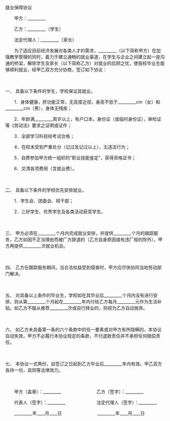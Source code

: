 



就业保障协议



 

　　甲方：_________　　

　　乙方：_________（学生）

　　法定代理人：_________（家长）　　

　　为了适应目前经济发展对各类人才的需求，_________（以下简称甲方）在加强教学管理的同时，着力于建立通畅的就业渠道，在学生与企业之间建立起一座沟通的桥梁，解除学生及家长（以下简称乙方）对就业的后顾之忧，使我校毕业生能够顺利就业，经甲乙双方充分协商，签订如下协议：

　　

一、
具备以下条件的学生，学校保证其就业。

　　1．身体健康，肝功能正常，无高度近视，身高不低于_________cm（女）和_________cm（男），身体无残疾；

　　2．年龄满_________周岁以上，有户口本，身份证（或临时身份证），审检证等《劳动法》要求之证明或证件；

　　3．全部学习科目经考试合格；

　　4．在校未受到严重处分（记过及记过以上），无违法行为；

　　5．自费参加甲方统一组织的“职业技能鉴定”，获得资格证书；

　　6．交清各项费用（含就业费）。

　　

二、
具备以下条件的学校优先安排就业。

　　1．学生会、团委会、班干部；

　　2．三好学生、优秀学生及各类活动获奖学生。

　　

三、
甲方必须在_________个月内完成就业安排，并提供_________个月的跟踪服务，乙方如因不正当理由而被厂方辞退的（乙方自身原因或有违厂规的除外），甲方再提供_________次就业机会。

　　

四、
乙方在跟踪服务期间，当合法权益受到侵害时，甲方应尽快协同当地劳动部门解决。

　　

五、
对具备以上条件的毕业生，学校如在其毕业后_________个月内没有进行安排，则从第_________个月起在_________年内付给乙方每月_________元作为生活补贴。如乙方不服从推荐_________次或自行择业的，则视为乙方自动放弃。

　　

六、
如乙方未具备第一条的六个条款中的任一要素或对甲方有所隐瞒的，本协议自动失效，甲方不必履行本协议规定的条款，不付退款责任并不承担任何赔偿责任。

　　

七、
本协议一式两份，自签订之日起到乙方毕业后_________年内有效。甲乙双方各持一份，具同等法律效力。

　　

　　甲方（盖章）：_________　　　　　　　　乙方（签字）：_________　　

　　代表人（签字）：_________　　　　　　　法定代理人（签字）：_________　　

　　_________年____月____日　　　　　　　　_________年____月____日